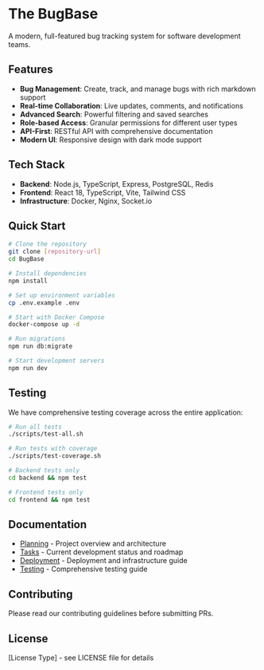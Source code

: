 # The BugBase

A modern, full-featured bug tracking system for software development teams.

## Features

- **Bug Management**: Create, track, and manage bugs with rich markdown support
- **Real-time Collaboration**: Live updates, comments, and notifications
- **Advanced Search**: Powerful filtering and saved searches
- **Role-based Access**: Granular permissions for different user types
- **API-First**: RESTful API with comprehensive documentation
- **Modern UI**: Responsive design with dark mode support

## Tech Stack

- **Backend**: Node.js, TypeScript, Express, PostgreSQL, Redis
- **Frontend**: React 18, TypeScript, Vite, Tailwind CSS
- **Infrastructure**: Docker, Nginx, Socket.io

## Quick Start

```bash
# Clone the repository
git clone [repository-url]
cd BugBase

# Install dependencies
npm install

# Set up environment variables
cp .env.example .env

# Start with Docker Compose
docker-compose up -d

# Run migrations
npm run db:migrate

# Start development servers
npm run dev
```

## Testing

We have comprehensive testing coverage across the entire application:

```bash
# Run all tests
./scripts/test-all.sh

# Run tests with coverage
./scripts/test-coverage.sh

# Backend tests only
cd backend && npm test

# Frontend tests only
cd frontend && npm test
```

## Documentation

- [Planning](./PLANNING.md) - Project overview and architecture
- [Tasks](./TASK.md) - Current development status and roadmap
- [Deployment](./DEPLOYMENT.md) - Deployment and infrastructure guide
- [Testing](./TESTING.md) - Comprehensive testing guide

## Contributing

Please read our contributing guidelines before submitting PRs.

## License

[License Type] - see LICENSE file for details
